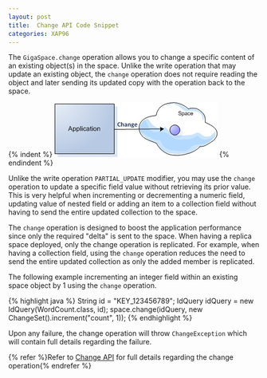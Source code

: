 ```yaml
---
layout: post
title:  Change API Code Snippet
categories: XAP96
---
```


The `GigaSpace.change` operation allows you to change a specific content of an existing object(s) in the space. Unlike the write operation that may update an existing object, the `change` operation does not require reading the object and later sending its updated copy with the operation back to the space.

{% indent %}
![changeAPI.jpg](/attachment_files/changeAPI.jpg)
{% endindent %}

Unlike the write operation `PARTIAL_UPDATE` modifier, you may use the `change` operation to update a specific field value without retrieving its prior value. This is very helpful when incrementing or decrementing a numeric field, updating value of nested field or adding an item to a collection field without having to send the entire updated collection to the space.

The `change` operation is designed to boost the application performance since only the required "delta" is sent to the space. When having a replica space deployed, only the change operation is replicated. For example, when having a collection field, using the `change` operation reduces the need to send the entire updated collection as only the added member is replicated.

The following example incrementing an integer field within an existing space object by 1 using the `change` operation.

{% highlight java %}
String id = "KEY_123456789";
IdQuery<WordCount> idQuery = new IdQuery<WordCount>(WordCount.class, id);
space.change(idQuery, new ChangeSet().increment("count", 1));
{% endhighlight %}

Upon any failure, the change operation will throw `ChangeException` which will contain full details regarding the failure.

{% refer %}Refer to [Change API](/xap96/change-api.html) for full details regarding the change operation{% endrefer %}

